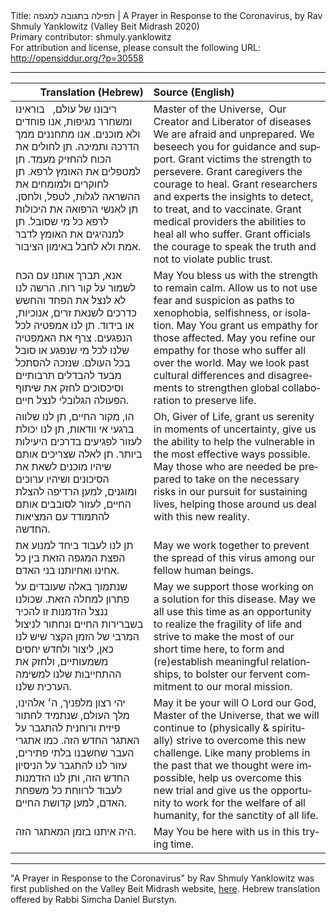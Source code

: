 <html>
<head></head>
<body>
Title: תפילה בתגובה למגפה | A Prayer in Response to the Coronavirus, by Rav Shmuly Yanklowitz (Valley Beit Midrash 2020)<br />
Primary contributor: shmuly.yanklowitz<br />
For attribution and license, please consult the following URL: <a href="http://opensiddur.org/?p=30558">http://opensiddur.org/?p=30558</a>
<p />
<hr />

<table style="margin-left: auto;margin-right: auto;" class="draggable">
<thead><tr><th id="x" style="text-align: right;">Translation (Hebrew)</th><th style="text-align: left;">Source (English)</th></tr></thead>
<tbody>
<tr><td style="vertical-align:top;">
<div class="liturgy" lang="he">
ריבונו של עולם,
&nbsp;
בוראינו ומשחרר מגיפות,
אנו פוחדים ולא מוכנים.
אנו מתחננים ממך הדרכה ותמיכה.
תן לחולים את הכוח להחזיק מעמד.
תן למטפלים את האומץ לרפא.
תן לחוקרים ולמומחים את ההשראה לגלות, לטפל, ולחסן.
תן לאנשי הרפואה את היכולות לרפא כל מי שסובל.
תן למנהיגים את האומץ לדבר אמת ולא לחבל באימון הציבור.
</span></div></td>
 
<td style="vertical-align:top;">
<div class="english" lang="en">
Master of the Universe,
​&nbsp;
Our Creator and Liberator of diseases
We are afraid and unprepared.
We beseech you for guidance and support.
Grant victims the strength to persevere.
Grant caregivers the courage to heal.
Grant researchers and experts the insights to detect, to treat, and to vaccinate.
Grant medical providers the abilities to heal all who suffer.
Grant officials the courage to speak the truth and not to violate public trust.
</div></td></tr>


<tr><td style="vertical-align:top;">
<div class="liturgy" lang="he">
אנא, תברך אותנו עם הכח לשמור על קור רוח.
הרשה לנו לא לנצל את הפחד והחשש 
כדרכים לשנאת זרים, אנוכיות, או בידוד.
תן לנו אמפטיה לכל הנפגעים.
צרף את האמפטיה שלנו לכל מי שנפגע או סובל בכל העולם.
שנזכה להסתכל מבעד להבדלים תרבותיים וסיכסוכים 
לחזק את שיתוף הפעולה הגלובלי לנצל חיים.
</span></div></td>
 
<td style="vertical-align:top;">
<div class="english" lang="en">
May You bless us with the strength to remain calm. 
Allow us to not use fear and suspicion 
as paths to xenophobia, selfishness, or isolation. 
May You grant us empathy for those affected. 
May you refine our empathy for those who suffer all over the world. 
May we look past cultural differences and disagreements 
to strengthen global collaboration to preserve life.
</div></td></tr>


<tr><td style="vertical-align:top;">
<div class="liturgy" lang="he">
הו, מקור החיים, 
תן לנו שלווה ברגעי אי וודאות,
תן לנו יכולת לעזור לפגיעים 
בדרכים היעילות ביותר. 
תן לאלה שצריכים אותם שיהיו מוכנים 
לשאת את הסיכונים ושיהיו ערוכים ומוגנים, 
למען הרדיפה להצלת החיים, 
לעזור לסובבים אותם להתמודד 
עם המציאות החדשה.
</span></div></td>
 
<td style="vertical-align:top;">
<div class="english" lang="en">
Oh, Giver of Life, 
grant us serenity in moments of uncertainty, 
give us the ability to help the vulnerable 
in the most effective ways possible. 
May those who are needed be prepared 
to take on the necessary risks 
in our pursuit for sustaining lives, 
helping those around us 
deal with this new reality.
</div></td></tr>


<tr><td style="vertical-align:top;">
<div class="liturgy" lang="he">
תן לנו לעבוד ביחד 
למנוע את הפצת המגפה הזאת 
בין כל אחינו ואחיותנו בני האדם.
</span></div></td>
 
<td style="vertical-align:top;">
<div class="english" lang="en">
May we work together 
to prevent the spread of this virus 
among our fellow human beings.
</div></td></tr>


<tr><td style="vertical-align:top;">
<div class="liturgy" lang="he">
שנתמוך באלה שעובדים על פתרון למחלה הזאת.
שכולנו ננצל הזדמנות זו להכיר בשברירות החיים 
ונחתור לניצול המרבי של הזמן הקצר שיש לנו כאן, 
ליצור ולחדש יחסים משמעותיים, 
ולחזק את ההתחייבות שלנו למשימה הערכית שלנו.
</span></div></td>
 
<td style="vertical-align:top;">
<div class="english" lang="en">
May we support those working on a solution for this disease. 
May we all use this time as an opportunity to realize the fragility of life 
and strive to make the most of our short time here, 
to form and (re)establish meaningful relationships, 
to bolster our fervent commitment to our moral mission. 
</div></td></tr>


<tr><td style="vertical-align:top;">
<div class="liturgy" lang="he">
יהי רצון מלפניך, ה׳ אלהינו, מלך העולם, 
שנתמיד לחתור פיזית ורוחנית להתגבר על האתגר החדש הזה. 
כמו אתגרי העבר שחשבנו בלתי פתירים, 
עזור לנו להתגבר על הניסיון החדש הזה, 
ותן לנו הזדמנות לעבוד לרווחת כל משפחת האדם, 
למען קדושת החיים.
</span></div></td>
 
<td style="vertical-align:top;">
<div class="english" lang="en">
May it be your will O Lord our God, Master of the Universe, 
that we will continue to (physically & spiritually) strive to overcome this new challenge. 
Like many problems in the past that we thought were impossible, 
help us overcome this new trial 
and give us the opportunity to work for the welfare of all humanity, 
for the sanctity of all life.
</div></td></tr>


<tr><td style="vertical-align:top;">
<div class="liturgy" lang="he">
היה איתנו בזמן המאתגר הזה.
</span></div></td>
 
<td style="vertical-align:top;">
<div class="english" lang="en">
May You be here with us in this trying time.
</div></td></tr>
</tbody></table>

<hr />

"A Prayer in Response to the Coronavirus" by Rav Shmuly Yanklowitz was first published on the Valley Beit Midrash website, <a href="http://www.rabbishmuly.com/coronavirus-prayer.html">here</a>. Hebrew translation offered by Rabbi Simcha Daniel Burstyn.

&nbsp;
</body>
</html>